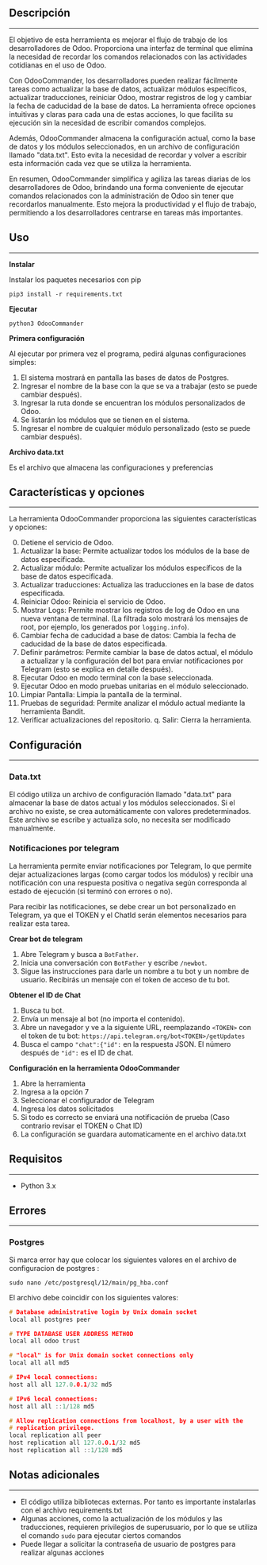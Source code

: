 ## Descripción
---
El objetivo de esta herramienta es mejorar el flujo de trabajo de los desarrolladores de Odoo. Proporciona una interfaz de terminal que elimina la necesidad de recordar los comandos relacionados con las actividades cotidianas en el uso de Odoo.

Con OdooCommander, los desarrolladores pueden realizar fácilmente tareas como actualizar la base de datos, actualizar módulos específicos, actualizar traducciones, reiniciar Odoo, mostrar registros de log y cambiar la fecha de caducidad de la base de datos. La herramienta ofrece opciones intuitivas y claras para cada una de estas acciones, lo que facilita su ejecución sin la necesidad de escribir comandos complejos.

Además, OdooCommander almacena la configuración actual, como la base de datos y los módulos seleccionados, en un archivo de configuración llamado "data.txt". Esto evita la necesidad de recordar y volver a escribir esta información cada vez que se utiliza la herramienta.

En resumen, OdooCommander simplifica y agiliza las tareas diarias de los desarrolladores de Odoo, brindando una forma conveniente de ejecutar comandos relacionados con la administración de Odoo sin tener que recordarlos manualmente. Esto mejora la productividad y el flujo de trabajo, permitiendo a los desarrolladores centrarse en tareas más importantes.


## Uso  
___
**Instalar**

Instalar los paquetes necesarios con pip

```shell
pip3 install -r requirements.txt
```

**Ejecutar**

```shell
python3 OdooCommander
```

**Primera configuración**

Al ejecutar por primera vez el programa, pedirá algunas configuraciones simples:
1. El sistema mostrará en pantalla las bases de datos de Postgres.
2. Ingresar el nombre de la base con la que se va a trabajar (esto se puede cambiar después).
3. Ingresar la ruta donde se encuentran los módulos personalizados de Odoo.
4. Se listarán los módulos que se tienen en el sistema.
5. Ingresar el nombre de cualquier módulo personalizado (esto se puede cambiar después).

**Archivo data.txt**

Es el archivo que almacena las configuraciones y preferencias

## Características y opciones
___
  La herramienta OdooCommander proporciona las siguientes características y opciones:

0. Detiene el servicio de Odoo.
1. Actualizar la base: Permite actualizar todos los módulos de la base de datos especificada.
2. Actualizar módulo: Permite actualizar los módulos específicos de la base de datos especificada.
3. Actualizar traducciones: Actualiza las traducciones en la base de datos especificada.
4. Reiniciar Odoo: Reinicia el servicio de Odoo.
5. Mostrar Logs: Permite mostrar los registros de log de Odoo en una nueva ventana de terminal. (La filtrada solo mostrará los mensajes de root, por ejemplo, los generados por `logging.info`).
6. Cambiar fecha de caducidad a base de datos: Cambia la fecha de caducidad de la base de datos especificada.
7. Definir parámetros: Permite cambiar la base de datos actual, el módulo a actualizar y la configuración del bot para enviar notificaciones por Telegram (esto se explica en detalle después).
8. Ejecutar Odoo en modo terminal con la base seleccionada.
9. Ejecutar Odoo en modo pruebas unitarias en el módulo seleccionado.
10. Limpiar Pantalla: Limpia la pantalla de la terminal.
11. Pruebas de seguridad: Permite analizar el módulo actual mediante la herramienta Bandit.
12. Verificar actualizaciones del repositorio. 
q. Salir: Cierra la herramienta.
  
## Configuración
___
### Data.txt

El código utiliza un archivo de configuración llamado "data.txt" para almacenar la base de datos actual y los módulos seleccionados. Si el archivo no existe, se crea automáticamente con valores predeterminados. Este archivo se escribe y actualiza solo, no necesita ser modificado manualmente.

### Notificaciones por telegram

La herramienta permite enviar notificaciones por Telegram, lo que permite dejar actualizaciones largas (como cargar todos los módulos) y recibir una notificación con una respuesta positiva o negativa según corresponda al estado de ejecución (si terminó con errores o no).

Para recibir las notificaciones, se debe crear un bot personalizado en Telegram, ya que el TOKEN y el ChatId serán elementos necesarios para realizar esta tarea.

**Crear bot de telegram**

1. Abre Telegram y busca a `BotFather`.
2. Inicia una conversación con `BotFather` y escribe `/newbot`.
3. Sigue las instrucciones para darle un nombre a tu bot y un nombre de usuario. Recibirás un mensaje con el token de acceso de tu bot.

**Obtener el ID de Chat**

1. Busca tu bot.
2. Envía un mensaje al bot (no importa el contenido).
3. Abre un navegador y ve a la siguiente URL, reemplazando `<TOKEN>` con el token de tu bot: `https://api.telegram.org/bot<TOKEN>/getUpdates`
4. Busca el campo `"chat":{"id":` en la respuesta JSON. El número después de `"id":` es el ID de chat.

**Configuración en la herramienta OdooCommander**

1. Abre la herramienta
2. Ingresa a la opción 7
3. Seleccionar el configurador de Telegram
4. Ingresa los datos solicitados
5. Si todo es correcto se enviará una notificación de prueba (Caso contrario revisar el TOKEN o Chat ID)
6. La configuración se guardara automaticamente en el archivo data.txt

## Requisitos
___
- Python 3.x

## Errores 
___
### Postgres

Si marca error hay que colocar los siguientes valores en el archivo de configuracion de postgres :

```shell
sudo nano /etc/postgresql/12/main/pg_hba.conf
```

  
El archivo debe coincidir con los siguientes valores:

``` c
# Database administrative login by Unix domain socket
local all postgres peer

# TYPE DATABASE USER ADDRESS METHOD
local all odoo trust

# "local" is for Unix domain socket connections only
local all all md5

# IPv4 local connections:
host all all 127.0.0.1/32 md5

# IPv6 local connections:
host all all ::1/128 md5

# Allow replication connections from localhost, by a user with the
# replication privilege.
local replication all peer
host replication all 127.0.0.1/32 md5
host replication all ::1/128 md5
```

  
## Notas adicionales
___
- El código utiliza bibliotecas externas. Por tanto es importante instalarlas con el archivo requirements.txt 
- Algunas acciones, como la actualización de los módulos y las traducciones, requieren privilegios de superusuario, por lo que se utiliza el comando `sudo` para ejecutar ciertos comandos
- Puede llegar a solicitar la contraseña de usuario de postgres para realizar algunas acciones
